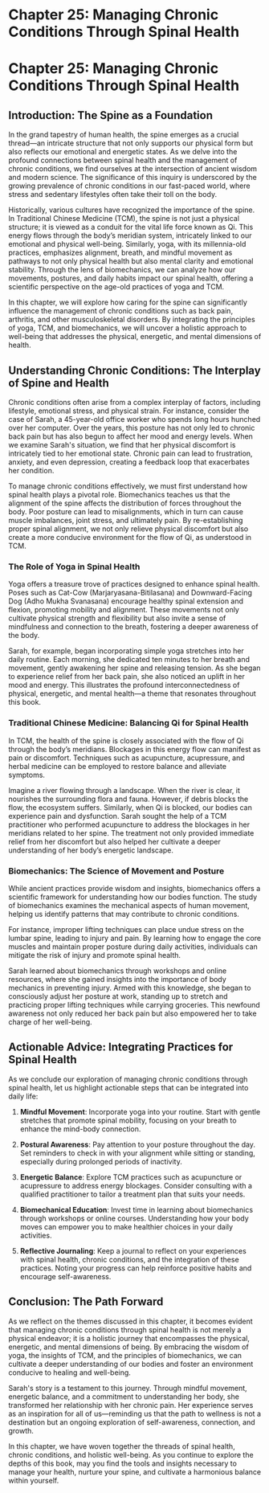 # Chapter 25: Managing Chronic Conditions Through Spinal Health

# Chapter 25: Managing Chronic Conditions Through Spinal Health

## Introduction: The Spine as a Foundation

In the grand tapestry of human health, the spine emerges as a crucial thread—an intricate structure that not only supports our physical form but also reflects our emotional and energetic states. As we delve into the profound connections between spinal health and the management of chronic conditions, we find ourselves at the intersection of ancient wisdom and modern science. The significance of this inquiry is underscored by the growing prevalence of chronic conditions in our fast-paced world, where stress and sedentary lifestyles often take their toll on the body.

Historically, various cultures have recognized the importance of the spine. In Traditional Chinese Medicine (TCM), the spine is not just a physical structure; it is viewed as a conduit for the vital life force known as Qi. This energy flows through the body’s meridian system, intricately linked to our emotional and physical well-being. Similarly, yoga, with its millennia-old practices, emphasizes alignment, breath, and mindful movement as pathways to not only physical health but also mental clarity and emotional stability. Through the lens of biomechanics, we can analyze how our movements, postures, and daily habits impact our spinal health, offering a scientific perspective on the age-old practices of yoga and TCM.

In this chapter, we will explore how caring for the spine can significantly influence the management of chronic conditions such as back pain, arthritis, and other musculoskeletal disorders. By integrating the principles of yoga, TCM, and biomechanics, we will uncover a holistic approach to well-being that addresses the physical, energetic, and mental dimensions of health.

## Understanding Chronic Conditions: The Interplay of Spine and Health

Chronic conditions often arise from a complex interplay of factors, including lifestyle, emotional stress, and physical strain. For instance, consider the case of Sarah, a 45-year-old office worker who spends long hours hunched over her computer. Over the years, this posture has not only led to chronic back pain but has also begun to affect her mood and energy levels. When we examine Sarah's situation, we find that her physical discomfort is intricately tied to her emotional state. Chronic pain can lead to frustration, anxiety, and even depression, creating a feedback loop that exacerbates her condition.

To manage chronic conditions effectively, we must first understand how spinal health plays a pivotal role. Biomechanics teaches us that the alignment of the spine affects the distribution of forces throughout the body. Poor posture can lead to misalignments, which in turn can cause muscle imbalances, joint stress, and ultimately pain. By re-establishing proper spinal alignment, we not only relieve physical discomfort but also create a more conducive environment for the flow of Qi, as understood in TCM. 

### The Role of Yoga in Spinal Health

Yoga offers a treasure trove of practices designed to enhance spinal health. Poses such as Cat-Cow (Marjaryasana-Bitilasana) and Downward-Facing Dog (Adho Mukha Svanasana) encourage healthy spinal extension and flexion, promoting mobility and alignment. These movements not only cultivate physical strength and flexibility but also invite a sense of mindfulness and connection to the breath, fostering a deeper awareness of the body. 

Sarah, for example, began incorporating simple yoga stretches into her daily routine. Each morning, she dedicated ten minutes to her breath and movement, gently awakening her spine and releasing tension. As she began to experience relief from her back pain, she also noticed an uplift in her mood and energy. This illustrates the profound interconnectedness of physical, energetic, and mental health—a theme that resonates throughout this book.

### Traditional Chinese Medicine: Balancing Qi for Spinal Health

In TCM, the health of the spine is closely associated with the flow of Qi through the body’s meridians. Blockages in this energy flow can manifest as pain or discomfort. Techniques such as acupuncture, acupressure, and herbal medicine can be employed to restore balance and alleviate symptoms. 

Imagine a river flowing through a landscape. When the river is clear, it nourishes the surrounding flora and fauna. However, if debris blocks the flow, the ecosystem suffers. Similarly, when Qi is blocked, our bodies can experience pain and dysfunction. Sarah sought the help of a TCM practitioner who performed acupuncture to address the blockages in her meridians related to her spine. The treatment not only provided immediate relief from her discomfort but also helped her cultivate a deeper understanding of her body’s energetic landscape.

### Biomechanics: The Science of Movement and Posture

While ancient practices provide wisdom and insights, biomechanics offers a scientific framework for understanding how our bodies function. The study of biomechanics examines the mechanical aspects of human movement, helping us identify patterns that may contribute to chronic conditions. 

For instance, improper lifting techniques can place undue stress on the lumbar spine, leading to injury and pain. By learning how to engage the core muscles and maintain proper posture during daily activities, individuals can mitigate the risk of injury and promote spinal health. 

Sarah learned about biomechanics through workshops and online resources, where she gained insights into the importance of body mechanics in preventing injury. Armed with this knowledge, she began to consciously adjust her posture at work, standing up to stretch and practicing proper lifting techniques while carrying groceries. This newfound awareness not only reduced her back pain but also empowered her to take charge of her well-being.

## Actionable Advice: Integrating Practices for Spinal Health

As we conclude our exploration of managing chronic conditions through spinal health, let us highlight actionable steps that can be integrated into daily life:

1. **Mindful Movement**: Incorporate yoga into your routine. Start with gentle stretches that promote spinal mobility, focusing on your breath to enhance the mind-body connection.

2. **Postural Awareness**: Pay attention to your posture throughout the day. Set reminders to check in with your alignment while sitting or standing, especially during prolonged periods of inactivity.

3. **Energetic Balance**: Explore TCM practices such as acupuncture or acupressure to address energy blockages. Consider consulting with a qualified practitioner to tailor a treatment plan that suits your needs.

4. **Biomechanical Education**: Invest time in learning about biomechanics through workshops or online courses. Understanding how your body moves can empower you to make healthier choices in your daily activities.

5. **Reflective Journaling**: Keep a journal to reflect on your experiences with spinal health, chronic conditions, and the integration of these practices. Noting your progress can help reinforce positive habits and encourage self-awareness.

## Conclusion: The Path Forward

As we reflect on the themes discussed in this chapter, it becomes evident that managing chronic conditions through spinal health is not merely a physical endeavor; it is a holistic journey that encompasses the physical, energetic, and mental dimensions of being. By embracing the wisdom of yoga, the insights of TCM, and the principles of biomechanics, we can cultivate a deeper understanding of our bodies and foster an environment conducive to healing and well-being.

Sarah's story is a testament to this journey. Through mindful movement, energetic balance, and a commitment to understanding her body, she transformed her relationship with her chronic pain. Her experience serves as an inspiration for all of us—reminding us that the path to wellness is not a destination but an ongoing exploration of self-awareness, connection, and growth.

In this chapter, we have woven together the threads of spinal health, chronic conditions, and holistic well-being. As you continue to explore the depths of this book, may you find the tools and insights necessary to manage your health, nurture your spine, and cultivate a harmonious balance within yourself.